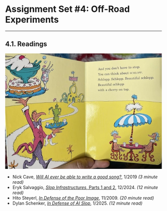# Assignment Set #4: Off-Road Experiments

---

## 4.1. Readings 

![schlopp.jpg](img/schlopp.jpg)

* Nick Cave, [*Will AI ever be able to write a good song?*](https://www.theredhandfiles.com/considering-human-imagination-the-last-piece-of-wilderness-do-you-think-ai-will-ever-be-able-to-write-a-good-song/), 1/2019 *(3 minute read)*
* Eryk Salvaggio, [*Slop Infrastructures*, Parts 1 and 2](https://mail.cyberneticforests.com/slop-infrastructures-1-2/), 12/2024. *(12 minute read)*
* Hito Steyerl, [*In Defense of the Poor Image*](https://www.e-flux.com/journal/10/61362/in-defense-of-the-poor-image/), 11/2009. *(20 minute read)*
* Dylan Schenker, [*In Defense of AI Slop*](https://teratologies.substack.com/p/in-defense-of-ai-slop), 1/2025. *(12 minute read)*


